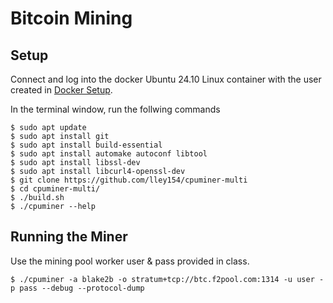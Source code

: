 # Bitcoin Mining
## Setup
Connect and log into the docker Ubuntu 24.10 Linux container with the user created in [Docker Setup](https://github.com/lley154/docker-setup).

In the terminal window, run the follwing commands
```
$ sudo apt update
$ sudo apt install git
$ sudo apt install build-essential
$ sudo apt install automake autoconf libtool
$ sudo apt install libssl-dev
$ sudo apt install libcurl4-openssl-dev
$ git clone https://github.com/lley154/cpuminer-multi
$ cd cpuminer-multi/
$ ./build.sh 
$ ./cpuminer --help
```
## Running the Miner
Use the mining pool worker user & pass provided in class.
```
$ ./cpuminer -a blake2b -o stratum+tcp://btc.f2pool.com:1314 -u user -p pass --debug --protocol-dump
```

